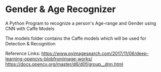 # Gender & Age Recognizer
A Python Program to recognize a person's Age-range and Gender using CNN with Caffe Models

The models folder contains the Caffe models which will be used for Detection & Recognition

Reference Links:
         https://www.pyimagesearch.com/2017/11/06/deep-learning-opencvs-blobfromimage-works/
         https://docs.opencv.org/master/d6/d0f/group__dnn.html
